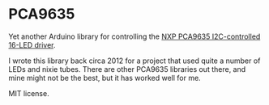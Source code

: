 # PCA9635

Yet another Arduino library for controlling the [NXP PCA9635 I2C-controlled 16-LED driver](http://www.nxp.com/products/power-management/lighting-driver-and-controller-ics/isup2-supc-led-display-control/16-bit-fm-plus-i2c-bus-led-driver:PCA9635PW).

I wrote this library back circa 2012 for a project that used quite a number of LEDs and nixie tubes.  There are other PCA9635 libraries out there, and mine might not be the best, but it has worked well for me.


MIT license.
